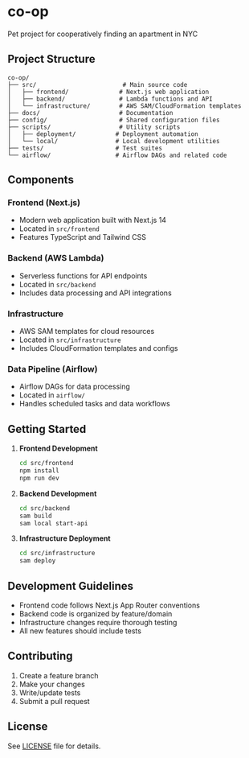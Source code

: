 # co-op
Pet project for cooperatively finding an apartment in NYC

## Project Structure

```
co-op/
├── src/                        # Main source code
│   ├── frontend/              # Next.js web application
│   ├── backend/               # Lambda functions and API
│   └── infrastructure/        # AWS SAM/CloudFormation templates
├── docs/                      # Documentation
├── config/                    # Shared configuration files
├── scripts/                   # Utility scripts
│   ├── deployment/           # Deployment automation
│   └── local/                # Local development utilities
├── tests/                    # Test suites
└── airflow/                  # Airflow DAGs and related code
```

## Components

### Frontend (Next.js)
- Modern web application built with Next.js 14
- Located in `src/frontend`
- Features TypeScript and Tailwind CSS

### Backend (AWS Lambda)
- Serverless functions for API endpoints
- Located in `src/backend`
- Includes data processing and API integrations

### Infrastructure
- AWS SAM templates for cloud resources
- Located in `src/infrastructure`
- Includes CloudFormation templates and configs

### Data Pipeline (Airflow)
- Airflow DAGs for data processing
- Located in `airflow/`
- Handles scheduled tasks and data workflows

## Getting Started

1. **Frontend Development**
   ```bash
   cd src/frontend
   npm install
   npm run dev
   ```

2. **Backend Development**
   ```bash
   cd src/backend
   sam build
   sam local start-api
   ```

3. **Infrastructure Deployment**
   ```bash
   cd src/infrastructure
   sam deploy
   ```

## Development Guidelines

- Frontend code follows Next.js App Router conventions
- Backend code is organized by feature/domain
- Infrastructure changes require thorough testing
- All new features should include tests

## Contributing

1. Create a feature branch
2. Make your changes
3. Write/update tests
4. Submit a pull request

## License

See [LICENSE](./LICENSE) file for details.
